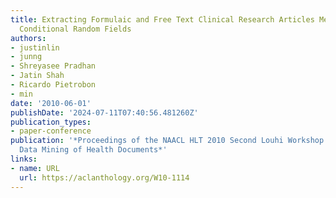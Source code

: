 ```yaml
---
title: Extracting Formulaic and Free Text Clinical Research Articles Metadata using
  Conditional Random Fields
authors:
- justinlin
- junng
- Shreyasee Pradhan
- Jatin Shah
- Ricardo Pietrobon
- min
date: '2010-06-01'
publishDate: '2024-07-11T07:40:56.481260Z'
publication_types:
- paper-conference
publication: '*Proceedings of the NAACL HLT 2010 Second Louhi Workshop on Text and
  Data Mining of Health Documents*'
links:
- name: URL
  url: https://aclanthology.org/W10-1114
---
```

